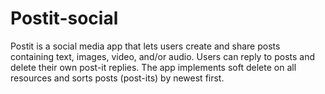 # Postit-social
Postit is a social media app that lets users create and share posts containing text, images, video, and/or audio. Users can reply to posts and delete their own post-it replies. The app implements soft delete on all resources and sorts posts (post-its) by newest first.
